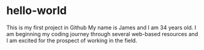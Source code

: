 # hello-world
This is my first project in Github
My name is James and I am 34 years old. I am beginning my coding journey through several web-based resources and I am excited for the prospect of working in the field.
